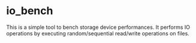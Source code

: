 # io_bench
This is a simple tool to bench storage device performances. It performs IO operations by executing random/sequential read/write operations on files.
